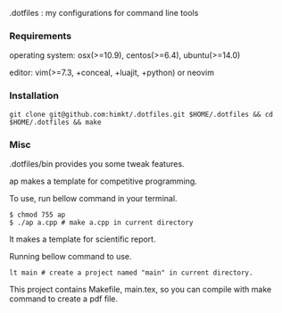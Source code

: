 
.dotfiles : my configurations for command line tools

### Requirements

operating system: osx(>=10.9), centos(>=6.4), ubuntu(>=14.0)

editor: vim(>=7.3, +conceal, +luajit, +python) or neovim

### Installation

```
git clone git@github.com:himkt/.dotfiles.git $HOME/.dotfiles && cd $HOME/.dotfiles && make
```

### Misc

.dotfiles/bin provides you some tweak features.

ap makes a template for competitive programming.

To use, run bellow command in your terminal.

```
$ chmod 755 ap
$ ./ap a.cpp # make a.cpp in current directory
```

lt makes a template for scientific report.

Running bellow command to use.

```
lt main # create a project named "main" in current directory.
```

This project contains Makefile, main.tex, so you can compile with make command to create a pdf file.
